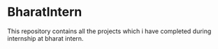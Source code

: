 # BharatIntern
This repository contains all the projects which i have completed during internship at bharat intern.

